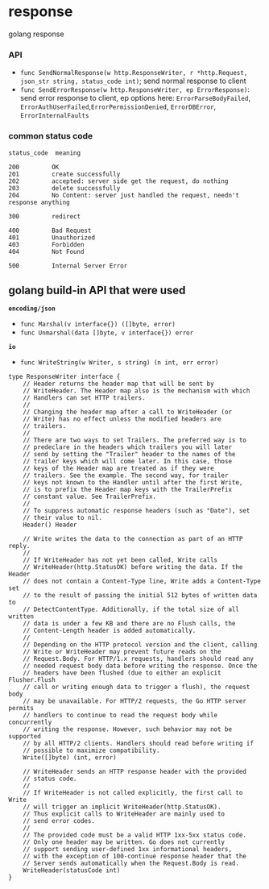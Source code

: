 # response
golang response

### API

- `func SendNormalResponse(w http.ResponseWriter, r *http.Request, json_str string, status_code int)`; send normal response to client
- `func SendErrorResponse(w http.ResponseWriter, ep ErrorResponse)`: send error response to client, ep options here: `ErrorParseBodyFailed`, `ErrorAuthUserFailed`,`ErrorPermissionDenied`, `ErrorDBError`, `ErrorInternalFaults`


### common status code

```
status_code  meaning

200			OK
201			create successfully
202			accepted: server side get the request, do nothing
203			delete successfully
204			No Content: server just handled the request, needn't response anything

300  		redirect

400			Bad Request
401 		Unauthorized
403 		Forbidden
404 		Not Found

500 		Internal Server Error
```

## golang build-in API that were used

**`encoding/json`**

- `func Marshal(v interface{}) ([]byte, error)`
- `func Unmarshal(data []byte, v interface{}) error`

**`io`**

- `func WriteString(w Writer, s string) (n int, err error)`

```golang
type ResponseWriter interface {
    // Header returns the header map that will be sent by
    // WriteHeader. The Header map also is the mechanism with which
    // Handlers can set HTTP trailers.
    //
    // Changing the header map after a call to WriteHeader (or
    // Write) has no effect unless the modified headers are
    // trailers.
    //
    // There are two ways to set Trailers. The preferred way is to
    // predeclare in the headers which trailers you will later
    // send by setting the "Trailer" header to the names of the
    // trailer keys which will come later. In this case, those
    // keys of the Header map are treated as if they were
    // trailers. See the example. The second way, for trailer
    // keys not known to the Handler until after the first Write,
    // is to prefix the Header map keys with the TrailerPrefix
    // constant value. See TrailerPrefix.
    //
    // To suppress automatic response headers (such as "Date"), set
    // their value to nil.
    Header() Header

    // Write writes the data to the connection as part of an HTTP reply.
    //
    // If WriteHeader has not yet been called, Write calls
    // WriteHeader(http.StatusOK) before writing the data. If the Header
    // does not contain a Content-Type line, Write adds a Content-Type set
    // to the result of passing the initial 512 bytes of written data to
    // DetectContentType. Additionally, if the total size of all written
    // data is under a few KB and there are no Flush calls, the
    // Content-Length header is added automatically.
    //
    // Depending on the HTTP protocol version and the client, calling
    // Write or WriteHeader may prevent future reads on the
    // Request.Body. For HTTP/1.x requests, handlers should read any
    // needed request body data before writing the response. Once the
    // headers have been flushed (due to either an explicit Flusher.Flush
    // call or writing enough data to trigger a flush), the request body
    // may be unavailable. For HTTP/2 requests, the Go HTTP server permits
    // handlers to continue to read the request body while concurrently
    // writing the response. However, such behavior may not be supported
    // by all HTTP/2 clients. Handlers should read before writing if
    // possible to maximize compatibility.
    Write([]byte) (int, error)

    // WriteHeader sends an HTTP response header with the provided
    // status code.
    //
    // If WriteHeader is not called explicitly, the first call to Write
    // will trigger an implicit WriteHeader(http.StatusOK).
    // Thus explicit calls to WriteHeader are mainly used to
    // send error codes.
    //
    // The provided code must be a valid HTTP 1xx-5xx status code.
    // Only one header may be written. Go does not currently
    // support sending user-defined 1xx informational headers,
    // with the exception of 100-continue response header that the
    // Server sends automatically when the Request.Body is read.
    WriteHeader(statusCode int)
}
```